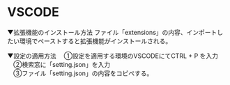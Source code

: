 # VSCODE

▼拡張機能のインストール方法
ファイル「extensions」の内容、インポートしたい環境でペーストすると拡張機能がインストールされる。

▼設定の適用方法
　①設定を適用する環境のVSCODEにてCTRL + P を入力 <br/>
　②検索窓に「setting.json」を入力 <br/>
　③ファイル「setting.json」の内容をコピペする。 <br/>
